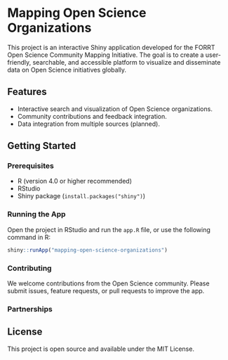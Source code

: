 # Mapping Open Science Organizations

This project is an interactive Shiny application developed for the FORRT Open Science Community Mapping Initiative. The goal is to create a user-friendly, searchable, and accessible platform to visualize and disseminate data on Open Science initiatives globally.

## Features

- Interactive search and visualization of Open Science organizations.
- Community contributions and feedback integration.
- Data integration from multiple sources (planned).

## Getting Started

### Prerequisites

- R (version 4.0 or higher recommended)
- RStudio
- Shiny package (`install.packages("shiny")`)

### Running the App

Open the project in RStudio and run the `app.R` file, or use the following command in R:

```R
shiny::runApp("mapping-open-science-organizations")
```

### Contributing

We welcome contributions from the Open Science community. Please submit issues, feature requests, or pull requests to improve the app.

### Partnerships



## License

This project is open source and available under the MIT License.
